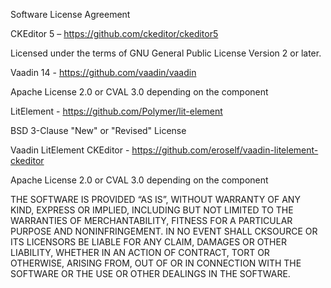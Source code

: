 Software License Agreement


CKEditor 5 – https://github.com/ckeditor/ckeditor5

Licensed under the terms of GNU General Public License Version 2 or later.


Vaadin 14 - https://github.com/vaadin/vaadin

Apache License 2.0 or CVAL 3.0 depending on the component


LitElement - https://github.com/Polymer/lit-element

BSD 3-Clause "New" or "Revised" License


Vaadin LitElement CKEditor - https://github.com/eroself/vaadin-litelement-ckeditor

Apache License 2.0 or CVAL 3.0 depending on the component

THE SOFTWARE IS PROVIDED “AS IS”, WITHOUT WARRANTY OF ANY KIND, EXPRESS OR IMPLIED, 
INCLUDING BUT NOT LIMITED TO THE WARRANTIES OF MERCHANTABILITY, FITNESS FOR A 
PARTICULAR PURPOSE AND NONINFRINGEMENT. IN NO EVENT SHALL CKSOURCE OR 
ITS LICENSORS BE LIABLE FOR ANY CLAIM, DAMAGES OR OTHER LIABILITY, 
WHETHER IN AN ACTION OF CONTRACT, TORT OR OTHERWISE, ARISING FROM, OUT OF OR 
IN CONNECTION WITH THE SOFTWARE OR THE USE OR OTHER DEALINGS IN THE SOFTWARE.
